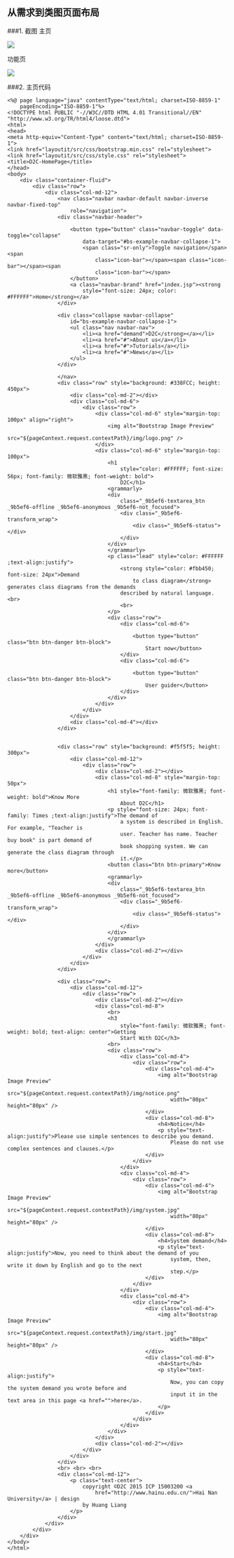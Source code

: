 ## 从需求到类图页面布局

###1. 截图
主页

![](http://i.imgur.com/QnhgA8j.jpg)

功能页

![](http://i.imgur.com/j5n4rsC.jpg)

###2. 主页代码

    <%@ page language="java" contentType="text/html; charset=ISO-8859-1"
    	pageEncoding="ISO-8859-1"%>
    <!DOCTYPE html PUBLIC "-//W3C//DTD HTML 4.01 Transitional//EN" "http://www.w3.org/TR/html4/loose.dtd">
    <html>
    <head>
    <meta http-equiv="Content-Type" content="text/html; charset=ISO-8859-1">
    <link href="layoutit/src/css/bootstrap.min.css" rel="stylesheet">
    <link href="layoutit/src/css/style.css" rel="stylesheet">
    <title>D2C-HomePage</title>
    </head>
    <body>
    	<div class="container-fluid">
    		<div class="row">
    			<div class="col-md-12">
    				<nav class="navbar navbar-default navbar-inverse navbar-fixed-top"
    					role="navigation">
    				<div class="navbar-header">
    
    					<button type="button" class="navbar-toggle" data-toggle="collapse"
    						data-target="#bs-example-navbar-collapse-1">
    						<span class="sr-only">Toggle navigation</span><span
    							class="icon-bar"></span><span class="icon-bar"></span><span
    							class="icon-bar"></span>
    					</button>
    					<a class="navbar-brand" href="index.jsp"><strong
    						style="font-size: 24px; color: #FFFFFF">Home</strong></a>
    				</div>
    
    				<div class="collapse navbar-collapse"
    					id="bs-example-navbar-collapse-1">
    					<ul class="nav navbar-nav">
    						<li><a href="demand">D2C</strong></a></li>
    						<li><a href="#">About us</a></li>
    						<li><a href="#">Tutorials</a></li>
    						<li><a href="#">News</a></li>
    					</ul>
    				</div>
    
    				</nav>
    				<div class="row" style="background: #338FCC; height: 450px">
    					<div class="col-md-2"></div>
    					<div class="col-md-6">
    						<div class="row">
    							<div class="col-md-6" style="margin-top: 100px" align="right">
    								<img alt="Bootstrap Image Preview"
    									src="${pageContext.request.contextPath}/img/logo.png" />
    							</div>
    							<div class="col-md-6" style="margin-top: 100px">
    								<h1
    									style="color: #FFFFFF; font-size: 56px; font-family: 微软雅黑; font-weight: bold">
    									D2C</h1>
    								<grammarly>
    								<div
    									class="_9b5ef6-textarea_btn _9b5ef6-offline _9b5ef6-anonymous _9b5ef6-not_focused">
    									<div class="_9b5ef6-transform_wrap">
    										<div class="_9b5ef6-status"></div>
    									</div>
    								</div>
    								</grammarly>
    								<p class="lead" style="color: #FFFFFF ;text-align:justify">
    									<strong style="color: #fbb450; font-size: 24px">Demand
    										to class diagram</strong> generates class diagrams from the demands
    									described by natural language. <br>
    									<br>
    								</p>
    								<div class="row">
    									<div class="col-md-6">
    
    										<button type="button" class="btn btn-danger btn-block">
    											Start now</button>
    									</div>
    									<div class="col-md-6">
    
    										<button type="button" class="btn btn-danger btn-block">
    											User guider</button>
    									</div>
    								</div>
    							</div>
    						</div>
    					</div>
    					<div class="col-md-4"></div>
    				</div>
    
    
    				<div class="row" style="background: #f5f5f5; height: 300px">
    					<div class="col-md-12">
    						<div class="row">
    							<div class="col-md-2"></div>
    							<div class="col-md-8" style="margin-top: 50px">
    								<h1 style="font-family: 微软雅黑; font-weight: bold">Know More
    									About D2C</h1>
    								<p style="font-size: 24px; font-family: Times ;text-align:justify">The demand of
    									a system is described in English. For example, "Teacher is
    									user. Teacher has name. Teacher buy book" is part demand of
    									book shopping system. We can generate the class diagram through
    									it.</p>
    								<button class="btn btn-primary">Know more</button>
    								<grammarly>
    								<div
    									class="_9b5ef6-textarea_btn _9b5ef6-offline _9b5ef6-anonymous _9b5ef6-not_focused">
    									<div class="_9b5ef6-transform_wrap">
    										<div class="_9b5ef6-status"></div>
    									</div>
    								</div>
    								</grammarly>
    							</div>
    							<div class="col-md-2"></div>
    						</div>
    					</div>
    				</div>
    
    				<div class="row">
    					<div class="col-md-12">
    						<div class="row">
    							<div class="col-md-2"></div>
    							<div class="col-md-8">
    								<br>
    								<h3
    									style="font-family: 微软雅黑; font-weight: bold; text-align: center">Getting
    									Start With D2C</h3>
    								<br>
    								<div class="row">
    									<div class="col-md-4">
    										<div class="row">
    											<div class="col-md-4">
    												<img alt="Bootstrap Image Preview"
    													src="${pageContext.request.contextPath}/img/notice.png"
    													width="80px" height="80px" />
    											</div>
    											<div class="col-md-8">
    												<h4>Notice</h4>
    												<p style="text-align:justify">Please use simple sentences to describe you demand.
    													Please do not use complex sentences and clauses.</p>
    											</div>
    										</div>
    									</div>
    									<div class="col-md-4">
    										<div class="row">
    											<div class="col-md-4">
    												<img alt="Bootstrap Image Preview"
    													src="${pageContext.request.contextPath}/img/system.jpg"
    													width="80px" height="80px" />
    											</div>
    											<div class="col-md-8">
    												<h4>System demand</h4>
    												<p style="text-align:justify">Now, you need to think about the demand of you
    													system, then, write it down by English and go to the next
    													step.</p>
    											</div>
    										</div>
    									</div>
    									<div class="col-md-4">
    										<div class="row">
    											<div class="col-md-4">
    												<img alt="Bootstrap Image Preview"
    													src="${pageContext.request.contextPath}/img/start.jpg"
    													width="80px" height="80px" />
    											</div>
    											<div class="col-md-8">
    												<h4>Start</h4>
    												<p style="text-align:justify">
    													Now, you can copy the system demand you wrote before and
    													input it in the text area in this page <a href="">here</a>.
    												</p>
    											</div>
    										</div>
    									</div>
    								</div>
    							</div>
    							<div class="col-md-2"></div>
    						</div>
    					</div>
    				</div>
    				<br> <br> <br>
    				<div class="col-md-12">
    					<p class="text-center">
    						copyright ©D2C 2015 ICP 15003200 <a
    							href="http://www.hainu.edu.cn/">Hai Nan University</a> | design
    						by Huang Liang
    					</p>
    				</div>
    			</div>
    		</div>
    	</div>
    </body>
    </html>